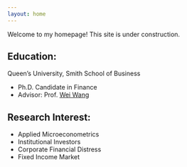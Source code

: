 ```yaml
---
layout: home 
---
```


Welcome to my homepage! This site is under construction.

## Education:
Queen’s University, Smith School of Business

- Ph.D. Candidate in Finance
- Advisor: Prof. [Wei Wang](https://www.profweiwang.com/) 


## Research Interest:
- Applied Microeconometrics
- Institutional Investors
- Corporate Financial Distress
- Fixed Income Market




